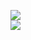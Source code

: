 [![](https://img.shields.io/badge/Made%20With-Github%20Spray-lightgrey.svg?style=for-the-badge&logo=github)](https://github.com/Annihil/github-spray#3230)  
[![](https://i.imgur.com/2DrTn0Z.gif)](https://github.com/Annihil/github-spray)